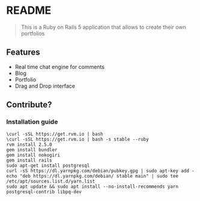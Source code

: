 # README

> This is a Ruby on Rails 5 application that allows to create their own portfolios

## Features
- Real time chat engine for comments
- Blog
- Portfolio
- Drag and Drop interface

## Contribute?
### Installation guide
```
\curl -sSL https://get.rvm.io | bash
\curl -sSL https://get.rvm.io | bash -s stable --ruby
rvm install 2.5.0
gem install bundler
gem install nokogiri
gem install rails
sudo apt-get install postgresql 
curl -sS https://dl.yarnpkg.com/debian/pubkey.gpg | sudo apt-key add -
echo "deb https://dl.yarnpkg.com/debian/ stable main" | sudo tee /etc/apt/sources.list.d/yarn.list
sudo apt update && sudo apt install --no-install-recommends yarn
postgresql-contrib libpq-dev
```